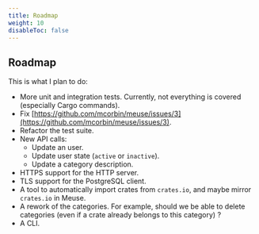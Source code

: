 ```yaml
---
title: Roadmap
weight: 10
disableToc: false
---
```


## Roadmap

This is what I plan to do:

- More unit and integration tests. Currently, not everything is covered (especially Cargo commands).
- Fix [https://github.com/mcorbin/meuse/issues/3](https://github.com/mcorbin/meuse/issues/3).
- Refactor the test suite.
- New API calls:
  - Update an user.
  - Update user state (`active` or `inactive`).
  - Update a category description.
- HTTPS support for the HTTP server.
- TLS support for the PostgreSQL client.
- A tool to automatically import crates from `crates.io`, and maybe mirror `crates.io` in Meuse.
- A rework of the categories. For example, should we be able to delete categories (even if a crate already belongs to this category) ?
- A CLI.
